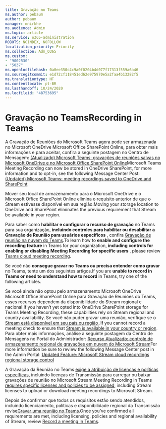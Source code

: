 ```yaml
---
title: Gravação no Teams
ms.author: pebaum
author: pebaum
manager: mnirkhe
ms.audience: Admin
ms.topic: article
ms.service: o365-administration
ROBOTS: NOINDEX, NOFOLLOW
localization_priority: Priority
ms.collection: Adm_O365
ms.custom:
- "9002530"
- "5037"
ms.openlocfilehash: 0a0ee350c4c9a0f0204b4d077f17313f559a6a46
ms.sourcegitcommit: e1d72cf118451ed62e975970e5a2faa4b13282f5
ms.translationtype: HT
ms.contentlocale: pt-BR
ms.lasthandoff: 10/24/2020
ms.locfileid: "48753695"
---
```

# <a name="recording-in-teams"></a><span data-ttu-id="4afeb-102">Gravação no Teams</span><span class="sxs-lookup"><span data-stu-id="4afeb-102">Recording in Teams</span></span>

<span data-ttu-id="4afeb-103">A Gravação de Reuniões do Microsoft Teams agora pode ser armazenada no Microsoft OneDrive Microsoft Office SharePoint Online, para obter mais informações e para aceitar, confira a seguinte postagem no Centro de Mensagem: [(Atualizado) Microsoft Teams: gravações de reuniões salvas no Microsoft OneDrive e no Microsoft Office SharePoint Online](https://portal.microsoft.com/Adminportal/Home?ref=MessageCenter&id=MC222640)</span><span class="sxs-lookup"><span data-stu-id="4afeb-103">Microsoft Teams Meeting Recording can now be stored in OneDrive SharePoint, for more information and to opt-in, see the following Message Center Post: [(Updated) Microsoft Teams: meeting recordings saved to OneDrive and SharePoint](https://portal.microsoft.com/Adminportal/Home?ref=MessageCenter&id=MC222640)</span></span>

<span data-ttu-id="4afeb-104">Mover seu local de armazenamento para o Microsoft OneDrive e o Microsoft Office SharePoint Online elimina o requisito anterior de que o Stream estivesse disponível em sua região.</span><span class="sxs-lookup"><span data-stu-id="4afeb-104">Moving your storage location to OneDrive and SharePoint eliminates the previous requirement that Stream be available in your region.</span></span>

<span data-ttu-id="4afeb-105">Para saber como **habilitar e configurar o recurso de gravação** no Teams para sua organização, **incluindo controles para habilitar ou desabilitar a Gravação de Reunião para usuários específicos** , confira [ Gravação de reunião na nuvem do Teams](https://docs.microsoft.com/microsoftteams/cloud-recording).</span><span class="sxs-lookup"><span data-stu-id="4afeb-105">To learn how to **enable and configure the recording feature** in Teams for your organization, **including controls for enabling or disabling Meeting Recording for specific users** , please review [Teams cloud meeting recording](https://docs.microsoft.com/microsoftteams/cloud-recording).</span></span>

<span data-ttu-id="4afeb-106">Se você não **consegue gravar no Teams ou precisa entender como gravar** no Teams, tente um dos seguintes artigos.</span><span class="sxs-lookup"><span data-stu-id="4afeb-106">If you are **unable to record in Teams or need to understand how to record** in Teams, try one of the following articles.</span></span>

<span data-ttu-id="4afeb-107">Se você ainda não optou pelo armazenamento Microsoft OneDrive Microsoft Office SharePoint Online para Gravação de Reuniões do Teams, esses recursos dependem da disponibilidade do Stream regional e nacional.</span><span class="sxs-lookup"><span data-stu-id="4afeb-107">If you haven’t yet opted into OneDrive SharePoint storage for Teams Meeting Recording, these capabilities rely on Stream regional and country availability.</span></span> <span data-ttu-id="4afeb-108">Se você não puder gravar uma reunião, verifique se o [ Stream está disponível em seu país ou região ](https://docs.microsoft.com/stream/faq#which-regions-does-microsoft-stream-host-my-data-in).</span><span class="sxs-lookup"><span data-stu-id="4afeb-108">If you cannot record a meeting check to ensure that [Stream is available in your country or region](https://docs.microsoft.com/stream/faq#which-regions-does-microsoft-stream-host-my-data-in).</span></span> <span data-ttu-id="4afeb-109">Para obter mais informações, análise a seguinte postagem da Centro de Mensagens no Portal do Administrador: [ Recurso Atualizado: controle de armazenamento regional de gravações em nuvem do Microsoft Stream](https://admin.microsoft.com/AdminPortal/Home#/MessageCenter?id=MC214327)</span><span class="sxs-lookup"><span data-stu-id="4afeb-109">For more information be sure to review the following Message Center post in the Admin Portal: [Updated Feature: Microsoft Stream cloud recordings regional storage control](https://admin.microsoft.com/AdminPortal/Home#/MessageCenter?id=MC214327)</span></span>

<span data-ttu-id="4afeb-110">A Gravação da Reunião no Teams [exige a atribuição de licenças e políticas específicas](https://docs.microsoft.com/microsoftteams/cloud-recording#prerequisites-for-teams-cloud-meeting-recording), incluindo licenças de Transmissão para carregar ou baixar gravações de reunião no Microsoft Stream.</span><span class="sxs-lookup"><span data-stu-id="4afeb-110">Meeting Recording in Teams [requires specific licenses and policies to be assigned](https://docs.microsoft.com/microsoftteams/cloud-recording#prerequisites-for-teams-cloud-meeting-recording), including Stream licenses to upload or download meeting recordings to Microsoft Stream.</span></span>

<span data-ttu-id="4afeb-111">Depois de confirmar que todos os requisitos estão sendo atendidos, incluindo licenciamento, políticas e disponibilidade regional da Transmissão revise[Gravar uma reunião no Teams](https://support.office.com/article/34dfbe7f-b07d-4a27-b4c6-de62f1348c24).</span><span class="sxs-lookup"><span data-stu-id="4afeb-111">Once you’ve confirmed all requirements are met, including licensing, policies and regional availability of Stream, review [Record a meeting in Teams](https://support.office.com/article/34dfbe7f-b07d-4a27-b4c6-de62f1348c24).</span></span>
